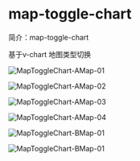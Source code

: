 # map-toggle-chart

简介：map-toggle-chart

基于v-chart 地图类型切换

![MapToggleChart-AMap-01](https://user-images.githubusercontent.com/18508817/40878035-7d88664e-66bd-11e8-8dd3-0b997f3f3800.png)

![MapToggleChart-AMap-02](https://user-images.githubusercontent.com/18508817/40878048-b260eecc-66bd-11e8-80ff-2dc0bfc5d800.png)

![MapToggleChart-AMap-03](https://user-images.githubusercontent.com/18508817/40878063-062c0a14-66be-11e8-8b02-15df8020b978.png)

![MapToggleChart-AMap-04](https://user-images.githubusercontent.com/18508817/40878022-28fedf4a-66bd-11e8-8b1c-7a5cd70097e2.png)

![MapToggleChart-BMap-01](https://user-images.githubusercontent.com/18508817/40877899-b0fa54fe-66ba-11e8-8c5b-cbefa88295c2.png)

![MapToggleChart-BMap-01](https://user-images.githubusercontent.com/18508817/40877954-fed6a212-66bb-11e8-8e14-9081bc598cd2.png)
